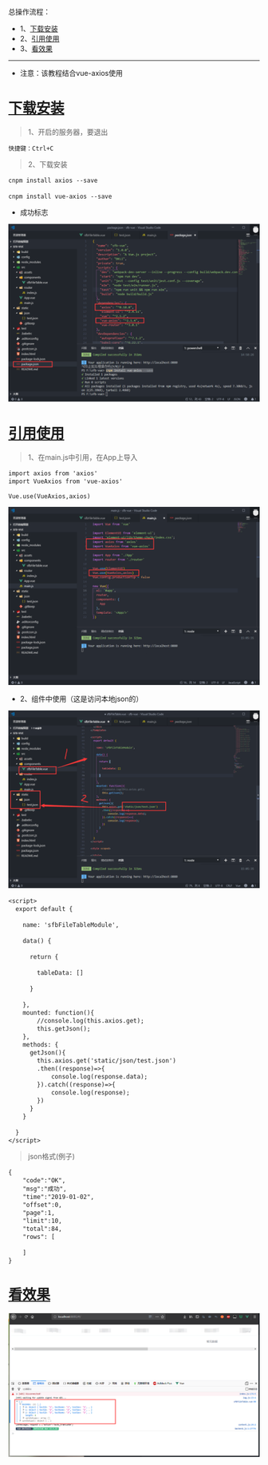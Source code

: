 总操作流程：
- 1、[下载安装](#vue.js-01)
- 2、[引用使用](#vue.js-02)
- 3、[看效果](#vue.js-03)

***

- 注意：该教程结合vue-axios使用

# <a name="vue.js-01" href="#" >下载安装</a>

>1、开启的服务器，要退出

```
快捷键：Ctrl+C
```

> 2、下载安装
```
cnpm install axios --save

cnpm install vue-axios --save
```

- 成功标志

![](image/7-1.png)


# <a name="vue.js-02" href="#" >引用使用</a>

 >1、在main.js中引用，在App上导入

 ```
import axios from 'axios'
import VueAxios from 'vue-axios'
 ```

 ```
 Vue.use(VueAxios,axios)
 ```

![](image/7-2.png)

 - 2、组件中使用（这是访问本地json的）

![](image/7-3.png)

```
<script>
  export default {
  
    name: 'sfbFileTableModule',
  
    data() {
  
      return {
  
        tableData: []
  
      }
  
    },
    mounted: function(){
        //console.log(this.axios.get);
        this.getJson();
    },
    methods: {
      getJson(){
        this.axios.get('static/json/test.json')
        .then((response)=>{
            console.log(response.data);
        }).catch((response)=>{
            console.log(response);
        })
      }
    }
  
  }
</script>
```
>json格式(例子)

```
{
    "code":"OK",
    "msg":"成功",
    "time":"2019-01-02",
    "offset":0,
    "page":1,
    "limit":10,
    "total":84,
    "rows": [
        
    ]
}
```

# <a name="vue.js-03" href="#" >看效果</a>

![](image/7-4.png)